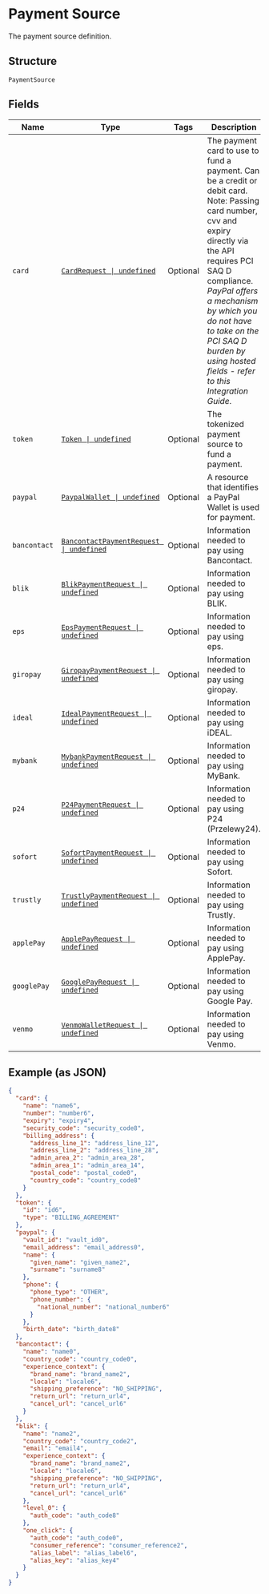 
# Payment Source

The payment source definition.

## Structure

`PaymentSource`

## Fields

| Name | Type | Tags | Description |
|  --- | --- | --- | --- |
| `card` | [`CardRequest \| undefined`](../../doc/models/card-request.md) | Optional | The payment card to use to fund a payment. Can be a credit or debit card. Note: Passing card number, cvv and expiry directly via the API requires PCI SAQ D compliance. *PayPal offers a mechanism by which you do not have to take on the PCI SAQ D burden by using hosted fields - refer to this Integration Guide*. |
| `token` | [`Token \| undefined`](../../doc/models/token.md) | Optional | The tokenized payment source to fund a payment. |
| `paypal` | [`PaypalWallet \| undefined`](../../doc/models/paypal-wallet.md) | Optional | A resource that identifies a PayPal Wallet is used for payment. |
| `bancontact` | [`BancontactPaymentRequest \| undefined`](../../doc/models/bancontact-payment-request.md) | Optional | Information needed to pay using Bancontact. |
| `blik` | [`BlikPaymentRequest \| undefined`](../../doc/models/blik-payment-request.md) | Optional | Information needed to pay using BLIK. |
| `eps` | [`EpsPaymentRequest \| undefined`](../../doc/models/eps-payment-request.md) | Optional | Information needed to pay using eps. |
| `giropay` | [`GiropayPaymentRequest \| undefined`](../../doc/models/giropay-payment-request.md) | Optional | Information needed to pay using giropay. |
| `ideal` | [`IdealPaymentRequest \| undefined`](../../doc/models/ideal-payment-request.md) | Optional | Information needed to pay using iDEAL. |
| `mybank` | [`MybankPaymentRequest \| undefined`](../../doc/models/mybank-payment-request.md) | Optional | Information needed to pay using MyBank. |
| `p24` | [`P24PaymentRequest \| undefined`](../../doc/models/p24-payment-request.md) | Optional | Information needed to pay using P24 (Przelewy24). |
| `sofort` | [`SofortPaymentRequest \| undefined`](../../doc/models/sofort-payment-request.md) | Optional | Information needed to pay using Sofort. |
| `trustly` | [`TrustlyPaymentRequest \| undefined`](../../doc/models/trustly-payment-request.md) | Optional | Information needed to pay using Trustly. |
| `applePay` | [`ApplePayRequest \| undefined`](../../doc/models/apple-pay-request.md) | Optional | Information needed to pay using ApplePay. |
| `googlePay` | [`GooglePayRequest \| undefined`](../../doc/models/google-pay-request.md) | Optional | Information needed to pay using Google Pay. |
| `venmo` | [`VenmoWalletRequest \| undefined`](../../doc/models/venmo-wallet-request.md) | Optional | Information needed to pay using Venmo. |

## Example (as JSON)

```json
{
  "card": {
    "name": "name6",
    "number": "number6",
    "expiry": "expiry4",
    "security_code": "security_code8",
    "billing_address": {
      "address_line_1": "address_line_12",
      "address_line_2": "address_line_28",
      "admin_area_2": "admin_area_28",
      "admin_area_1": "admin_area_14",
      "postal_code": "postal_code0",
      "country_code": "country_code8"
    }
  },
  "token": {
    "id": "id6",
    "type": "BILLING_AGREEMENT"
  },
  "paypal": {
    "vault_id": "vault_id0",
    "email_address": "email_address0",
    "name": {
      "given_name": "given_name2",
      "surname": "surname8"
    },
    "phone": {
      "phone_type": "OTHER",
      "phone_number": {
        "national_number": "national_number6"
      }
    },
    "birth_date": "birth_date8"
  },
  "bancontact": {
    "name": "name0",
    "country_code": "country_code0",
    "experience_context": {
      "brand_name": "brand_name2",
      "locale": "locale6",
      "shipping_preference": "NO_SHIPPING",
      "return_url": "return_url4",
      "cancel_url": "cancel_url6"
    }
  },
  "blik": {
    "name": "name2",
    "country_code": "country_code2",
    "email": "email4",
    "experience_context": {
      "brand_name": "brand_name2",
      "locale": "locale6",
      "shipping_preference": "NO_SHIPPING",
      "return_url": "return_url4",
      "cancel_url": "cancel_url6"
    },
    "level_0": {
      "auth_code": "auth_code8"
    },
    "one_click": {
      "auth_code": "auth_code0",
      "consumer_reference": "consumer_reference2",
      "alias_label": "alias_label6",
      "alias_key": "alias_key4"
    }
  }
}
```

